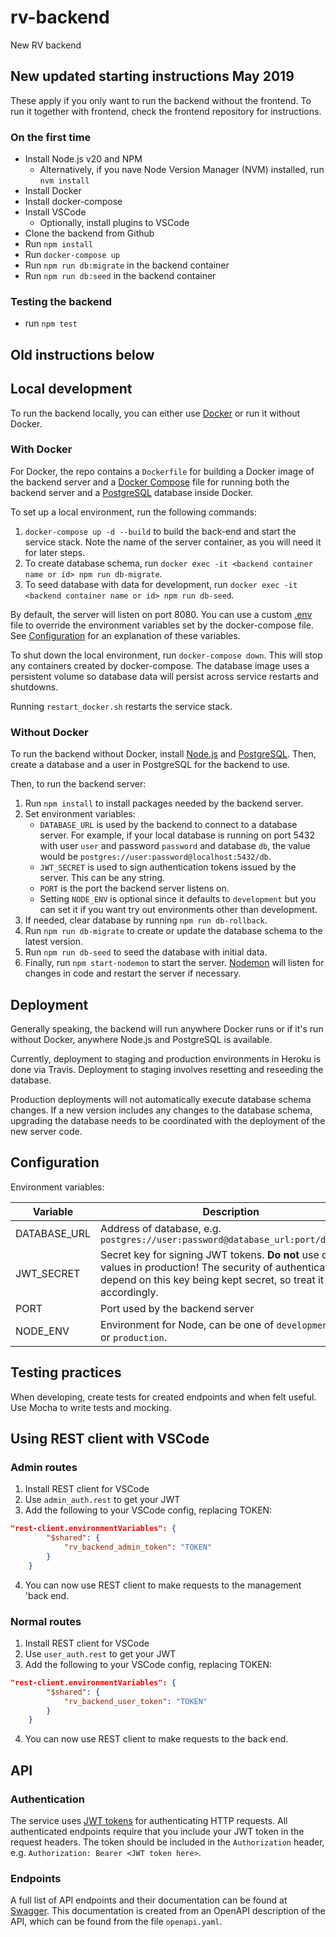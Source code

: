 # rv-backend

New RV backend

## New updated starting instructions May 2019

These apply if you only want to run the backend without the frontend. To run it together with frontend, check the frontend repository for instructions.

### On the first time

- Install Node.js v20 and NPM
    - Alternatively, if you nave Node Version Manager (NVM) installed, run `nvm install`
- Install Docker
- Install docker-compose
- Install VSCode
    - Optionally, install plugins to VSCode
- Clone the backend from Github
- Run `npm install`
- Run `docker-compose up`
- Run `npm run db:migrate` in the backend container
- Run `npm run db:seed` in the backend container

### Testing the backend

- run `npm test`

## Old instructions below

## Local development

To run the backend locally, you can either use [Docker](https://wwww.docker.com) or run it without Docker.

### With Docker

For Docker, the repo contains a `Dockerfile` for building a Docker image of the backend server and a [Docker Compose](https://docs.docker.com/compose) file for running both the backend server and a [PostgreSQL](https://www.postgresql.org) database inside Docker.

To set up a local environment, run the following commands:

1. `docker-compose up -d --build` to build the back-end and start the service stack. Note the name of the server container, as you will need it for later steps.
2. To create database schema, run `docker exec -it <backend container name or id> npm run db-migrate`.
3. To seed database with data for development, run `docker exec -it <backend container name or id> npm run db-seed`.

By default, the server will listen on port 8080. You can use a custom [.env](.env) file to override the environment variables set by the docker-compose file. See [Configuration](#configuration) for an explanation of these variables.

To shut down the local environment, run `docker-compose down`. This will stop any containers created by docker-compose. The database image uses a persistent volume so database data will persist across service restarts and shutdowns.

Running `restart_docker.sh` restarts the service stack.

### Without Docker

To run the backend without Docker, install [Node.js](https://nodejs.org) and [PostgreSQL](https://www.postgresql.org). Then, create a database and a user in PostgreSQL for the backend to use.

Then, to run the backend server:

1. Run `npm install` to install packages needed by the backend server.
2. Set environment variables:
    - `DATABASE_URL` is used by the backend to connect to a database server. For example, if your local database is running on port 5432 with user `user` and password `password` and database `db`, the value would be `postgres://user:password@localhost:5432/db`.
    - `JWT_SECRET` is used to sign authentication tokens issued by the server. This can be any string.
    - `PORT` is the port the backend server listens on.
    - Setting `NODE_ENV` is optional since it defaults to `development` but you can set it if you want try out environments other than development.
3. If needed, clear database by running `npm run db-rollback`.
4. Run `npm run db-migrate` to create or update the database schema to the latest version.
5. Run `npm run db-seed` to seed the database with initial data.
6. Finally, run `npm start-nodemon` to start the server. [Nodemon](https://github.com/remy/nodemon) will listen for changes in code and restart the server if necessary.

## Deployment

Generally speaking, the backend will run anywhere Docker runs or if it's run without Docker, anywhere Node.js and PostgreSQL is available.

Currently, deployment to staging and production environments in Heroku is done via Travis. Deployment to staging involves resetting and reseeding the database.

Production deployments will not automatically execute database schema changes. If a new version includes any changes to the database schema, upgrading the database needs to be coordinated with the deployment of the new server code.

## Configuration

Environment variables:

| Variable     | Description                                                                                                                                                                        |
| ------------ | ---------------------------------------------------------------------------------------------------------------------------------------------------------------------------------- |
| DATABASE_URL | Address of database, e.g. `postgres://user:password@database_url:port/database`                                                                                                    |
| JWT_SECRET   | Secret key for signing JWT tokens. **Do not** use default values in production! The security of authentication will depend on this key being kept secret, so treat it accordingly. |
| PORT         | Port used by the backend server                                                                                                                                                    |
| NODE_ENV     | Environment for Node, can be one of `development`, `test` or `production`.                                                                                                         |

## Testing practices

When developing, create tests for created endpoints and when felt useful. Use Mocha to write tests and mocking.

## Using REST client with VSCode

### Admin routes

1. Install REST client for VSCode
2. Use `admin_auth.rest` to get your JWT
3. Add the following to your VSCode config, replacing TOKEN:

```json
"rest-client.environmentVariables": {
        "$shared": {
            "rv_backend_admin_token": "TOKEN"
        }
    }
```

4. You can now use REST client to make requests to the management 'back end.

### Normal routes

1. Install REST client for VSCode
2. Use `user_auth.rest` to get your JWT
3. Add the following to your VSCode config, replacing TOKEN:

```json
"rest-client.environmentVariables": {
        "$shared": {
            "rv_backend_user_token": "TOKEN"
        }
    }
```

4. You can now use REST client to make requests to the back end.

## API

### Authentication

The service uses [JWT tokens](https://jwt.io) for authenticating HTTP requests. All authenticated endpoints require that you include your JWT token in the request headers. The token should be included in the `Authorization` header, e.g. `Authorization: Bearer <JWT token here>`.

### Endpoints

A full list of API endpoints and their documentation can be found at
[Swagger](https://app.swaggerhub.com/apis-docs/TKOaly/Ruokavalitys/1.1#/).
This documentation is created from an OpenAPI description of the API,
which can be found from the file `openapi.yaml`.
